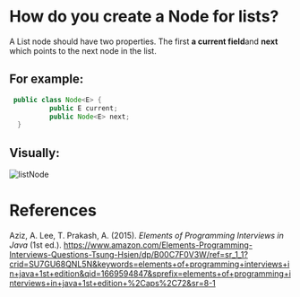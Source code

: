 # How do you create a Node for lists?  

A List node should have two properties. The first **a current field**and **next** which points to the next node in the list. 


## For example: 
```java 
 public class Node<E> {
          public E current;
          public Node<E> next;
  }
 ``` 
 
 ## Visually: 
 ![listNode](https://user-images.githubusercontent.com/109105989/204172257-d7f82d9b-c6b7-4d0d-9165-a6b921708f91.png)

  
# References 
Aziz, A. Lee, T. Prakash, A. (2015). *Elements of Programming Interviews in Java* (1st ed.). <https://www.amazon.com/Elements-Programming-Interviews-Questions-Tsung-Hsien/dp/B00C7F0V3W/ref=sr_1_1?crid=SU7GU68QNL5N&keywords=elements+of+programming+interviews+in+java+1st+edition&qid=1669594847&sprefix=elements+of+programming+interviews+in+java+1st+edition+%2Caps%2C72&sr=8-1> 
